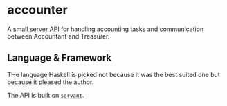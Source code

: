 # accounter
A small server API for handling accounting tasks and communication between Accountant and Treasurer.

## Language & Framework
THe language Haskell is picked not because it was the best suited one but because it pleased the author. 

The API is built on [`servant`][1].

[1]: https://www.servant.dev